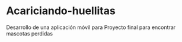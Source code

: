 # Acariciando-huellitas

Desarrollo de una aplicación móvil para Proyecto final para encontrar mascotas perdidas
